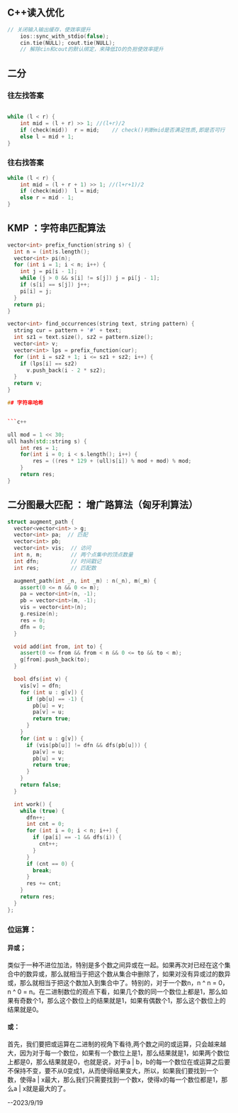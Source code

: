 ## C++读入优化


```c++	
// 关闭输入输出缓存，使效率提升
	ios::sync_with_stdio(false);
	cin.tie(NULL); cout.tie(NULL);
    // 解除cin和cout的默认绑定，来降低IO的负担使效率提升
```

## 二分
### 往左找答案
```c++

while (l < r) {
    int mid = (l + r) >> 1;	//(l+r)/2
    if (check(mid))  r = mid;    // check()判断mid是否满足性质,即是否可行
    else l = mid + 1;
}
```
### 往右找答案
```c++
while (l < r) {
    int mid = (l + r + 1) >> 1;	//(l+r+1)/2
    if (check(mid))  l = mid;
    else r = mid - 1;
}
```

## KMP ：字符串匹配算法


```c++
vector<int> prefix_function(string s) {
  int n = (int)s.length();
  vector<int> pi(n);
  for (int i = 1; i < n; i++) {
    int j = pi[i - 1];
    while (j > 0 && s[i] != s[j]) j = pi[j - 1];
    if (s[i] == s[j]) j++;
    pi[i] = j;
  }
  return pi;
}

vector<int> find_occurrences(string text, string pattern) {
  string cur = pattern + '#' + text;
  int sz1 = text.size(), sz2 = pattern.size();
  vector<int> v;
  vector<int> lps = prefix_function(cur);
  for (int i = sz2 + 1; i <= sz1 + sz2; i++) {
    if (lps[i] == sz2)
      v.push_back(i - 2 * sz2);
  }
  return v;
}

## 字符串哈希


```c++

ull mod = 1 << 30;
ull hash(std::string s) {
    int res = 1;
    for(int i = 0; i < s.length(); i++) {
        res = ((res * 129 + (ull)s[i]) % mod + mod) % mod;
    }
    return res;
}

```

## 二分图最大匹配 ： 增广路算法（匈牙利算法）

```c++
struct augment_path {
  vector<vector<int> > g;
  vector<int> pa;  // 匹配
  vector<int> pb;
  vector<int> vis;  // 访问
  int n, m;         // 两个点集中的顶点数量
  int dfn;          // 时间戳记
  int res;          // 匹配数

  augment_path(int _n, int _m) : n(_n), m(_m) {
    assert(0 <= n && 0 <= m);
    pa = vector<int>(n, -1);
    pb = vector<int>(m, -1);
    vis = vector<int>(n);
    g.resize(n);
    res = 0;
    dfn = 0;
  }

  void add(int from, int to) {
    assert(0 <= from && from < n && 0 <= to && to < m);
    g[from].push_back(to);
  }

  bool dfs(int v) {
    vis[v] = dfn;
    for (int u : g[v]) {
      if (pb[u] == -1) {
        pb[u] = v;
        pa[v] = u;
        return true;
      }
    }
    for (int u : g[v]) {
      if (vis[pb[u]] != dfn && dfs(pb[u])) {
        pa[v] = u;
        pb[u] = v;
        return true;
      }
    }
    return false;
  }

  int work() {
    while (true) {
      dfn++;
      int cnt = 0;
      for (int i = 0; i < n; i++) {
        if (pa[i] == -1 && dfs(i)) {
          cnt++;
        }
      }
      if (cnt == 0) {
        break;
      }
      res += cnt;
    }
    return res;
  }
};


```
### 位运算：

#### 异或；

类似于一种不进位加法，特别是多个数之间异或在一起。如果再次对已经在这个集合中的数异或，那么就相当于把这个数从集合中删除了，如果对没有异或过的数异或，那么就相当于把这个数加入到集合中了。特别的，对于一个数n，n ^ n = 0，n ^ 0 = n。在二进制数位的观点下看，如果几个数的同一个数位上都是1，那么如果有奇数个1，那么这个数位上的结果就是1，如果有偶数个1，那么这个数位上的结果就是0。

#### 或：

首先，我们要把或运算在二进制的视角下看待,两个数之间的或运算，只会越来越大，因为对于每一个数位，如果有一个数位上是1，那么结果就是1，如果两个数位上都是0，那么结果就是0，也就是说，对于a | b，b的每一个数位在或运算之后要不保持不变，要不从0变成1，从而使得结果变大，所以，如果我们要找到一个数，使得a | x最大，那么我们只需要找到一个数x，使得x的每一个数位都是1，那么a | x就是最大的了。

--2023/9/19

